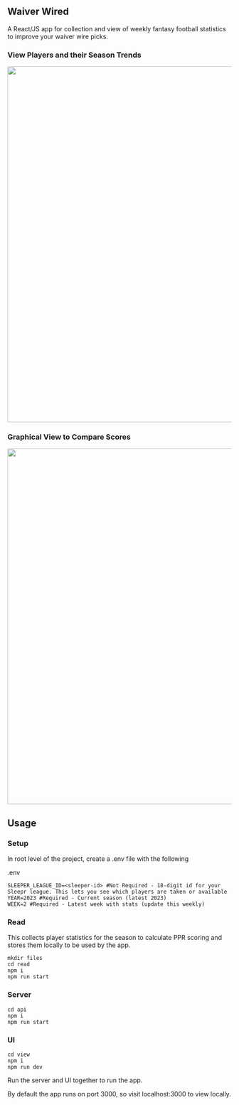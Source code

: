 ## Waiver Wired
A React/JS app for collection and view of weekly fantasy football statistics to improve your waiver wire picks.

### View Players and their Season Trends
<img src="https://github.com/Osborw/waiver-wired/assets/32249906/c993d0bd-ce65-47fe-bc91-4a9ec714ff4a" width="800">

### Graphical View to Compare Scores
<img src="https://github.com/Osborw/waiver-wired/assets/32249906/6cc96169-c852-4619-8346-cb538fc93d2b" width="800">

## Usage

### Setup
In root level of the project, create a .env file with the following

.env
```
SLEEPER_LEAGUE_ID=<sleeper-id> #Not Required - 18-digit id for your Sleepr league. This lets you see which players are taken or available
YEAR=2023 #Required - Current season (latest 2023)
WEEK=2 #Required - Latest week with stats (update this weekly)
```

### Read
This collects player statistics for the season to calculate PPR scoring and stores them locally to be used by the app.

```
mkdir files
cd read
npm i
npm run start
```

### Server
```
cd api
npm i
npm run start
```

### UI
```
cd view
npm i
npm run dev
```
Run the server and UI together to run the app.

By default the app runs on port 3000, so visit localhost:3000 to view locally.
